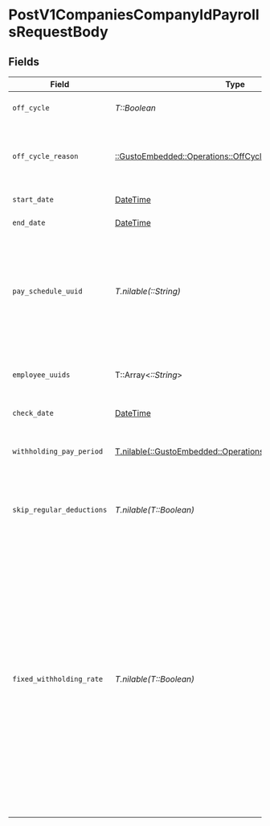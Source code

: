 # PostV1CompaniesCompanyIdPayrollsRequestBody


## Fields

| Field                                                                                                                                                                                                                                                                                           | Type                                                                                                                                                                                                                                                                                            | Required                                                                                                                                                                                                                                                                                        | Description                                                                                                                                                                                                                                                                                     |
| ----------------------------------------------------------------------------------------------------------------------------------------------------------------------------------------------------------------------------------------------------------------------------------------------- | ----------------------------------------------------------------------------------------------------------------------------------------------------------------------------------------------------------------------------------------------------------------------------------------------- | ----------------------------------------------------------------------------------------------------------------------------------------------------------------------------------------------------------------------------------------------------------------------------------------------- | ----------------------------------------------------------------------------------------------------------------------------------------------------------------------------------------------------------------------------------------------------------------------------------------------- |
| `off_cycle`                                                                                                                                                                                                                                                                                     | *T::Boolean*                                                                                                                                                                                                                                                                                    | :heavy_check_mark:                                                                                                                                                                                                                                                                              | Whether it is an off cycle payroll.                                                                                                                                                                                                                                                             |
| `off_cycle_reason`                                                                                                                                                                                                                                                                              | [::GustoEmbedded::Operations::OffCycleReason](../../models/operations/offcyclereason.md)                                                                                                                                                                                                        | :heavy_check_mark:                                                                                                                                                                                                                                                                              | An off cycle payroll reason. Select one from the following list.                                                                                                                                                                                                                                |
| `start_date`                                                                                                                                                                                                                                                                                    | [DateTime](https://ruby-doc.org/stdlib-2.6.1/libdoc/date/rdoc/DateTime.html)                                                                                                                                                                                                                    | :heavy_check_mark:                                                                                                                                                                                                                                                                              | Pay period start date.                                                                                                                                                                                                                                                                          |
| `end_date`                                                                                                                                                                                                                                                                                      | [DateTime](https://ruby-doc.org/stdlib-2.6.1/libdoc/date/rdoc/DateTime.html)                                                                                                                                                                                                                    | :heavy_check_mark:                                                                                                                                                                                                                                                                              | Pay period end date.                                                                                                                                                                                                                                                                            |
| `pay_schedule_uuid`                                                                                                                                                                                                                                                                             | *T.nilable(::String)*                                                                                                                                                                                                                                                                           | :heavy_minus_sign:                                                                                                                                                                                                                                                                              | A pay schedule is required for transition from old pay schedule payroll to identify the matching transition pay period.                                                                                                                                                                         |
| `employee_uuids`                                                                                                                                                                                                                                                                                | T::Array<*::String*>                                                                                                                                                                                                                                                                            | :heavy_minus_sign:                                                                                                                                                                                                                                                                              | A list of employee uuids to include on the payroll.                                                                                                                                                                                                                                             |
| `check_date`                                                                                                                                                                                                                                                                                    | [DateTime](https://ruby-doc.org/stdlib-2.6.1/libdoc/date/rdoc/DateTime.html)                                                                                                                                                                                                                    | :heavy_minus_sign:                                                                                                                                                                                                                                                                              | Payment date.                                                                                                                                                                                                                                                                                   |
| `withholding_pay_period`                                                                                                                                                                                                                                                                        | [T.nilable(::GustoEmbedded::Operations::WithholdingPayPeriod)](../../models/operations/withholdingpayperiod.md)                                                                                                                                                                                 | :heavy_minus_sign:                                                                                                                                                                                                                                                                              | The payment schedule tax rate the payroll is based on.                                                                                                                                                                                                                                          |
| `skip_regular_deductions`                                                                                                                                                                                                                                                                       | *T.nilable(T::Boolean)*                                                                                                                                                                                                                                                                         | :heavy_minus_sign:                                                                                                                                                                                                                                                                              | Block regular deductions and contributions for this payroll.                                                                                                                                                                                                                                    |
| `fixed_withholding_rate`                                                                                                                                                                                                                                                                        | *T.nilable(T::Boolean)*                                                                                                                                                                                                                                                                         | :heavy_minus_sign:                                                                                                                                                                                                                                                                              | Enable taxes to be withheld at the IRS's required rate of 22% for federal income taxes. State income taxes will be taxed at the state's supplemental tax rate. Otherwise, we'll sum the entirety of the employee's wages and withhold taxes on the entire amount at the rate for regular wages. |